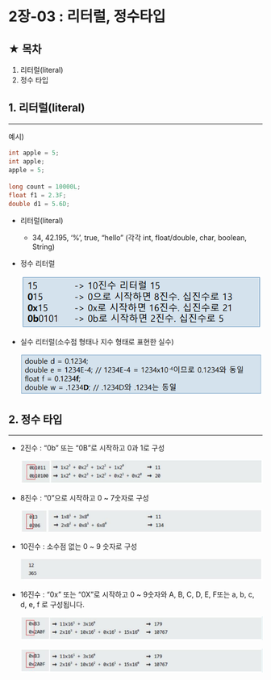 # 2장-03 : 리터럴, 정수타입

## ★ 목차

1. 리터럴(literal)
2. 정수 타입

## 1. 리터럴(literal)

---

예시)

```java
int apple = 5;
int apple;
apple = 5;

long count = 10000L;
float f1 = 2.3F;
double d1 = 5.6D;
```

- 리터럴(literal)
    - 34, 42.195, ‘%’, true, “hello” (각각 int, float/double, char, boolean, String)
- 정수 리터럴
    
    ![Untitled](../images/2023-02-22-Java2_03/Untitled.png)

    
- 실수 리터럴(소수점 형태나 지수 형태로 표현한 실수)
    
    ![Untitled](../images/2023-02-22-Java2_03/Untitled01.png)
    

 

## 2. 정수 타입

---

- 2진수 : “0b” 또는 “0B”로 시작하고 0과 1로 구성
    
    ![Untitled](../images/2023-02-22-Java2_03/Untitled02.png)
    
- 8진수 : “0”으로 시작하고 0 ~ 7숫자로 구성
    
    ![Untitled](../images/2023-02-22-Java2_03/Untitled03.png)
    
- 10진수 : 소수점 없는 0 ~ 9 숫자로 구성
    
    ![Untitled](../images/2023-02-22-Java2_03/Untitled04.png)
    
- 16진수 : “0x” 또는 “0X”로 시작하고 0 ~ 9숫자와 A, B, C, D, E, F또는 a, b, c, d, e, f 로 구성됩니다.
    
    ![Untitled](../images/2023-02-22-Java2_03/Untitled05.png)
    

    ![Untitled](../images/2023-02-22-Java2_03/Untitled05.png)
